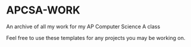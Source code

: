 # APCSA-WORK
An archive of all my work for my AP Computer Science A class

Feel free to use these templates for any projects you may be working on.  
